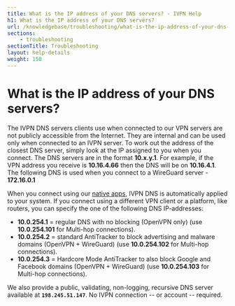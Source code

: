 ```yaml
---
title: What is the IP address of your DNS servers? - IVPN Help
h1: What is the IP address of your DNS servers?
url: /knowledgebase/troubleshooting/what-is-the-ip-address-of-your-dns-servers/
sections:
    - troubleshooting
sectionTitle: Troubleshooting
layout: help-details
weight: 150
---
```

# What is the IP address of your DNS servers?

The IVPN DNS servers clients use when connected to our VPN servers are not publicly accessible from the Internet. They are internal and can be used only when connected to an IVPN server. To work out the address of the closest DNS server, simply look at the IP assigned to you when you connect. The DNS servers are in the format **10.x.y.1**. For example, if the VPN address you receive is **10.16.4.66** then the DNS will be on **10.16.4.1**. The following DNS is used when you connect to a WireGuard server - **172.16.0.1**

When you connect using our [native apps](/apps/), IVPN DNS is automatically applied to your system. If you connect using a different VPN client or a platform, like routers, you can specify the one of the following DNS IP-addresses:

* **10.0.254.1** = regular DNS with no blocking (OpenVPN only) (use **10.0.254.101** for Multi-hop connections).
* **10.0.254.2** = standard AntiTracker to block advertising and malware domains (OpenVPN + WireGuard) (use **10.0.254.102** for Multi-hop connections).
* **10.0.254.3** = Hardcore Mode AntiTracker to also block Google and Facebook domains (OpenVPN + WireGuard) (use **10.0.254.103** for Multi-hop connections).

We also provide a public, validating, non-logging, recursive DNS server available at **`198.245.51.147`**.  No IVPN connection -- or account -- required.
